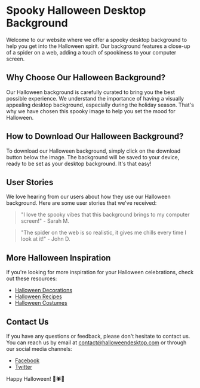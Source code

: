 <!--font:Montserrat-->

# Spooky Halloween Desktop Background

Welcome to our website where we offer a spooky desktop background to help you get into the Halloween spirit. Our background features a close-up of a spider on a web, adding a touch of spookiness to your computer screen.

## Why Choose Our Halloween Background?

Our Halloween background is carefully curated to bring you the best possible experience. We understand the importance of having a visually appealing desktop background, especially during the holiday season. That's why we have chosen this spooky image to help you set the mood for Halloween.

## How to Download Our Halloween Background?

To download our Halloween background, simply click on the download button below the image. The background will be saved to your device, ready to be set as your desktop background. It's that easy!

## User Stories

We love hearing from our users about how they use our Halloween background. Here are some user stories that we've received:

> "I love the spooky vibes that this background brings to my computer screen!" - Sarah M.

> "The spider on the web is so realistic, it gives me chills every time I look at it!" - John D.

## More Halloween Inspiration

If you're looking for more inspiration for your Halloween celebrations, check out these resources:

- [Halloween Decorations](#)
- [Halloween Recipes](#)
- [Halloween Costumes](#)

## Contact Us

If you have any questions or feedback, please don't hesitate to contact us. You can reach us by email at [contact@halloweendesktop.com](mailto:contact@halloweendesktop.com) or through our social media channels:

- [Facebook](#)
- [Twitter](#)

Happy Halloween! 🎃🕷️👻

<!--

Write me content for website with wallpaper which alt text is:

"A close-up of a spider on a web"

The name/title of the page should not be 1:1 copy of the alt text but rather a real content of the website which is using this wallpaper.

- Use markdown format 
- Start with heading
- Heading should be short and concise
- The content should look like a real website 
- The website should not be about the wallpaper, wallpaper is just a related background
- Heading should be contain work "wallpaper" or "background"
- Include real sections like references, contact, user stories, etc. use things relevant to the page purpose.
- Feel free to use structure like headings, bullets, numbering, blockquotes, paragraphs, horizontal lines, etc.
- You can use formatting like bold or _italic_
- You can include UTF-8 emojis
- Links should be only #hash anchors (and you can refer to the document itself)
- Do not include images


---


# Spooky Halloween Wallpaper for Your Desktop Background

Welcome to our website where we offer a spooky Halloween wallpaper for your desktop background. Our wallpaper is a close-up of a spider on a web, perfect for setting the mood for the upcoming holiday season.

## Why Choose Our Halloween Wallpaper?

Our Halloween wallpaper is not only spooky but also high-quality and free to download. We understand the importance of having a visually appealing desktop background, especially during the holiday season. That's why we have carefully curated this wallpaper to bring you the best possible experience.

## How to Download Our Halloween Wallpaper?

To download our Halloween wallpaper, simply click on the download button below the image. The wallpaper will be saved to your device, ready to be set as your desktop background. It's that easy!

## User Stories

We love hearing from our users about how they use our Halloween wallpaper. Here are some user stories that we've received:

> "I love the spider wallpaper! It really sets the mood for Halloween." - Sarah M.

> "The wallpaper is so realistic, it gives me chills every time I look at it!" - John D.

## References

If you're looking for more Halloween-themed wallpapers or decorations, check out these resources:

- [Halloween Wallpapers](#)
- [DIY Halloween Decorations](#)

## Contact Us

If you have any questions or feedback, please don't hesitate to contact us. You can reach us by email at [contact@halloweenwallpaper.com](mailto:contact@halloweenwallpaper.com) or through our social media channels:

- [Facebook](#)
- [Twitter](#)

Happy Halloween! 🎃🕷️👻


---


Heading should not include word "wallpaper". The website should not be about the wallpaper itself, wallpaper is just a related background, rewrite whole content.


---


# Spooky Halloween Vibes for Your Desktop Background

Welcome to our website where we offer a spooky Halloween-themed desktop background to set the mood for the upcoming holiday season. Our background features a close-up of a spider on a web, perfect for adding a touch of spookiness to your computer screen.

## Why Choose Our Halloween Background?

Our Halloween background is carefully curated to bring you the best possible experience. We understand the importance of having a visually appealing desktop background, especially during the holiday season. That's why we have chosen this spooky image to help you get into the Halloween spirit.

## How to Download Our Halloween Background?

To download our Halloween background, simply click on the download button below the image. The background will be saved to your device, ready to be set as your desktop background. It's that easy!

## User Stories

We love hearing from our users about how they use our Halloween background. Here are some user stories that we've received:

> "I love the spooky vibes that this background brings to my computer screen!" - Sarah M.

> "The spider on the web is so realistic, it gives me chills every time I look at it!" - John D.

## References

If you're looking for more Halloween-themed inspiration, check out these resources:

- [Halloween Decorations](#)
- [Halloween Recipes](#)

## Contact Us

If you have any questions or feedback, please don't hesitate to contact us. You can reach us by email at [contact@halloweenvibes.com](mailto:contact@halloweenvibes.com) or through our social media channels:

- [Facebook](#)
- [Twitter](#)

Happy Halloween! 🎃🕷️👻


---


Heading is too long, rewrite whole content.


---


# Get into the Halloween Spirit with Our Spooky Desktop Background

Welcome to our website where we offer a spooky desktop background to help you get into the Halloween spirit. Our background features a close-up of a spider on a web, adding a touch of spookiness to your computer screen.

## Why Choose Our Halloween Background?

Our Halloween background is carefully curated to bring you the best possible experience. We understand the importance of having a visually appealing desktop background, especially during the holiday season. That's why we have chosen this spooky image to help you set the mood for Halloween.

## How to Download Our Halloween Background?

To download our Halloween background, simply click on the download button below the image. The background will be saved to your device, ready to be set as your desktop background. It's that easy!

## User Stories

We love hearing from our users about how they use our Halloween background. Here are some user stories that we've received:

> "I love the spooky vibes that this background brings to my computer screen!" - Sarah M.

> "The spider on the web is so realistic, it gives me chills every time I look at it!" - John D.

## Inspiration for Your Halloween Celebrations

If you're looking for more inspiration for your Halloween celebrations, check out these resources:

- [Halloween Decorations](#)
- [Halloween Recipes](#)
- [Halloween Costumes](#)

## Contact Us

If you have any questions or feedback, please don't hesitate to contact us. You can reach us by email at [contact@halloweenspirit.com](mailto:contact@halloweenspirit.com) or through our social media channels:

- [Facebook](#)
- [Twitter](#)

Happy Halloween! 🎃🕷️👻


---


Heading is too long, rewrite whole content.


---


# Spooky Halloween Desktop Background

Welcome to our website where we offer a spooky desktop background to help you get into the Halloween spirit. Our background features a close-up of a spider on a web, adding a touch of spookiness to your computer screen.

## Why Choose Our Halloween Background?

Our Halloween background is carefully curated to bring you the best possible experience. We understand the importance of having a visually appealing desktop background, especially during the holiday season. That's why we have chosen this spooky image to help you set the mood for Halloween.

## How to Download Our Halloween Background?

To download our Halloween background, simply click on the download button below the image. The background will be saved to your device, ready to be set as your desktop background. It's that easy!

## User Stories

We love hearing from our users about how they use our Halloween background. Here are some user stories that we've received:

> "I love the spooky vibes that this background brings to my computer screen!" - Sarah M.

> "The spider on the web is so realistic, it gives me chills every time I look at it!" - John D.

## More Halloween Inspiration

If you're looking for more inspiration for your Halloween celebrations, check out these resources:

- [Halloween Decorations](#)
- [Halloween Recipes](#)
- [Halloween Costumes](#)

## Contact Us

If you have any questions or feedback, please don't hesitate to contact us. You can reach us by email at [contact@halloweendesktop.com](mailto:contact@halloweendesktop.com) or through our social media channels:

- [Facebook](#)
- [Twitter](#)

Happy Halloween! 🎃🕷️👻


---


Write me a Google font which is best fitting for the website.

Pick from the list:
- Barlow Condensed
- Poppins
- Orbitron
- Playfair Display
- Great Vibes
- Montserrat
- Roboto
- Lobster
- Exo 2
- Lato
- Dancing Script
- Open Sans
- Alegreya
- IBM Plex Sans
- Raleway
- Inter
- Futura


Write just the font name nothing else.


---


Montserrat

-->
